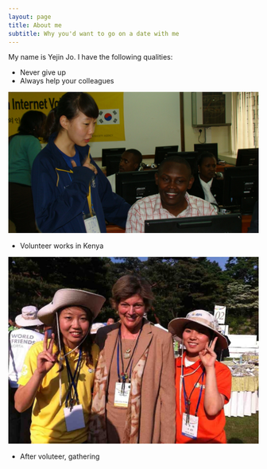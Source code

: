 ```yaml
---
layout: page
title: About me
subtitle: Why you'd want to go on a date with me
---
```


My name is Yejin Jo. I have the following qualities:

- Never give up
- Always help your colleagues

![aboutme in 1680x1050 resolution](img/aboutme/pic1_nairobi.JPG)
- Volunteer works in Kenya

![aboutme in 1680x1050 resolution](img/aboutme/pic2_usa.JPG)
- After voluteer, gathering
